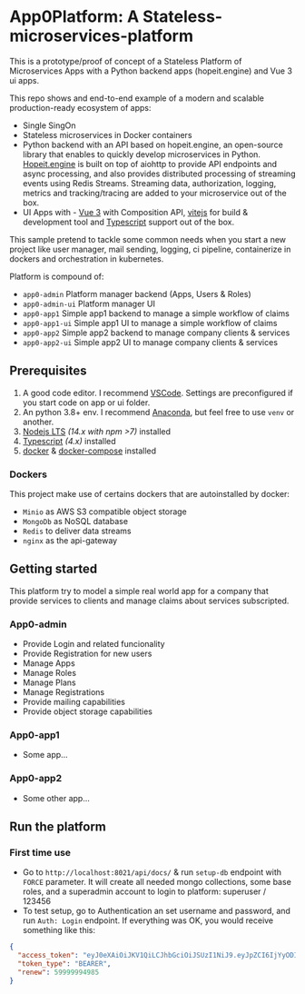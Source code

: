 # App0Platform: A Stateless-microservices-platform
This is a prototype/proof of concept of a Stateless Platform of Microservices Apps with a Python backend apps (hopeit.engine) and Vue 3 ui apps.

This repo shows and end-to-end example of a modern and scalable production-ready ecosystem of apps:
* Single SingOn
* Stateless microservices in Docker containers
* Python backend with an API based on hopeit.engine, an open-source library that enables to quickly develop microservices in Python. [Hopeit.engine](https://github.com/hopeit-git/hopeit.engine) is built on top of aiohttp to provide API endpoints and async processing, and also provides distributed processing of streaming events using Redis Streams. Streaming data, authorization, logging, metrics and tracking/tracing are added to your microservice out of the box.
* UI Apps with - [Vue 3](https://vuejs.org/) with Composition API, 
[vitejs](https://github.com/vitejs/vite) for build & development tool and [Typescript](https://github.com/microsoft/typescript) support out of the box.

This sample pretend to tackle some common needs when you start a new project like user manager, mail sending, logging, ci pipeline, containerize in dockers and orchestration in kubernetes.

Platform is compound of:
- `app0-admin` Platform manager backend (Apps, Users & Roles)
- `app0-admin-ui` Platform manager UI
- `app0-app1` Simple app1 backend to manage a simple workflow of claims
- `app0-app1-ui` Simple app1 UI to manage a simple workflow of claims
- `app0-app2` Simple app2 backend to manage company clients & services
- `app0-app2-ui` Simple app2 UI to manage company clients & services

## Prerequisites

1. A good code editor. I recommend [VSCode](https://code.visualstudio.com/). Settings are preconfigured if you start code on app or ui folder.
1. An python 3.8+ env. I recommend [Anaconda](https://docs.anaconda.com/anaconda/install/), but feel free to use `venv` or another.
1. [Nodejs LTS](https://nodejs.org/en/) _(14.x with npm >7)_ installed
1. [Typescript](https://github.com/microsoft/typescript) _(4.x)_ installed
1. [docker](https://docs.docker.com/engine/install/) & [docker-compose](https://docs.docker.com/compose/install/) installed

### Dockers

This project make use of certains dockers that are autoinstalled by docker:
* `Minio` as AWS S3 compatible object storage
* `MongoDb` as NoSQL database
* `Redis` to deliver data streams
* `nginx` as the api-gateway

## Getting started

This platform try to model a simple real world app for a company that provide services to clients and manage claims about services subscripted.

### App0-admin

- Provide Login and related funcionality
- Provide Registration for new users
- Manage Apps
- Manage Roles
- Manage Plans
- Manage Registrations
- Provide mailing capabilities
- Provide object storage capabilities

### App0-app1

- Some app...

### App0-app2

- Some other app...

## Run the platform

### First time use

- Go to `http://localhost:8021/api/docs/` & run `setup-db` endpoint with `FORCE` parameter. It will create all needed mongo collections, some base roles, and a superadmin account to login to platform: superuser / 123456
- To test setup, go to Authentication an set username and password, and run `Auth: Login` endpoint. If everything was OK, you would receive something like this:
```json
{
  "access_token": "eyJ0eXAiOiJKV1QiLCJhbGciOiJSUzI1NiJ9.eyJpZCI6IjYyODI0YzUxNmJlZTNhZTc0YjVjNzUxNCIsInVzZXIiOiJzdXBlcnVzZXIiLCJmdWxsbmFtZSI6IlN1cGVydXNlciBBZG1pbiIsImVtYWlsIjoic3VwZXJ1c2VyQGFwcDAubWUiLCJlbXBsb3llZV9pZCI6IiIsImltYWdlIjoiIiwicm9sZXMiOlsiQXBwMCBVc2VyIiwiQXBwMCBBZG1pbiJdLCJncm91cHMiOltdLCJhcHAiOiJwbGF0Zm9ybV9hdXRoLjF4MCIsImlhdCI6MTY1MjcwNjc1MCwiZXhwIjoxNzEyNzA2NzUwLCJyZW5ldyI6NTk5OTk5OTQ5ODV9.iry2rdO1c1_1DekusQR6yM_S7Bth_iyaMrgYQSTKmtJqY4SL-DMmv0-GP_6hdZpjoVv1qqjZ25-vp9czElCvL5kyPme2nxAyuv_doS9btzF3OgKr1Ejn63R-5PNq3Ti_qL_4lF9HbCZfnelDLtQi52_WshGwoST2pn53Zs9MhhWu_MXYa_thyQwm-ot2XYVaDBcxd_7h-hYV24aI5g_TcC9Rx1h2blNFf3Dl9b4aekRt68uSvEKaR-flHOnCNOzGuwwx_FtauUUELAD6HyC_v_8qq8IQMFhVAIevZWGeoWrXpcUVDTxH0pbXsyOCoCjoublzbIyj5-ATY3h_OIkojw",
  "token_type": "BEARER",
  "renew": 59999994985
}
```






